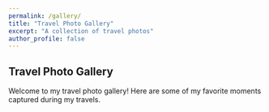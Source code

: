 ```yaml
---
permalink: /gallery/
title: "Travel Photo Gallery"
excerpt: "A collection of travel photos"
author_profile: false
---
```


## Travel Photo Gallery

Welcome to my travel photo gallery! Here are some of my favorite moments captured during my travels.

<style>
  .gallery-section {
    margin-bottom: 50px;
  }
  .gallery-title {
    text-align: center;
    font-size: 2em;
    margin-bottom: 20px;
    color: #2c3e50;
  }
  .gallery {
    display: flex;
    flex-wrap: wrap;
    justify-content: center;
  }
  .gallery img {
    margin: 10px;
    border-radius: 10px;
    width: 300px;
    height: auto;
    transition: transform 0.2s, box-shadow 0.2s;
    box-shadow: 0 4px 8px rgba(0,0,0,0.1);
  }
  .gallery img:hover {
    transform: scale(1.05);
    box-shadow: 0 8px 16px rgba(0,0,0,0.2);
  }
</style>
<!-- 
{% assign places = "Shanghai, Tokyo, New York" | split: ", " %}

{% for place in places %}
  <div class="gallery-section">
    <h2 class="gallery-title">{{ place }}</h2>
    <div class="gallery">
      {% assign images = site.static_files | where: "path", "contains", "images/gallery/" | where: "path", "contains", place %}
      {% for image in images %}
        <div class="photo">
          <img src="{{ site.baseurl }}{{ image.path }}" alt="{{ image.basename | escape }}" loading="lazy">
        </div>
      {% endfor %}
    </div>
  </div>
{% endfor %} -->
